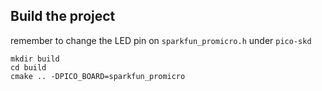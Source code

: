 ## Build the project

remember to change the LED pin on `sparkfun_promicro.h` under `pico-skd`

```
mkdir build
cd build
cmake .. -DPICO_BOARD=sparkfun_promicro
```
